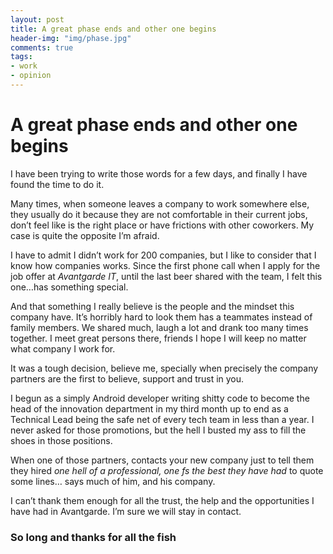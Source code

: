 ```yaml
---
layout: post
title: A great phase ends and other one begins
header-img: "img/phase.jpg"
comments: true
tags:
- work
- opinion
---
```

# A great phase ends and other one begins

I have been trying to write those words for a few days, and finally I have found the time to do it.

Many times, when someone leaves a company to work somewhere else, they usually do it because they are not comfortable in their current jobs, don’t feel like is the right place or have frictions with other coworkers. My case is quite the opposite I’m afraid.

I have to admit I didn’t work for 200 companies, but I like to consider that I know how companies works. Since the first phone call when I apply for the job offer at *Avantgarde IT*, until the last beer shared with the team, I felt this one…has something special.

And that something I really believe is the people and the mindset this company have. It’s horribly hard to look them has a teammates instead of family members. We shared much, laugh a lot and drank too many times together. I meet great persons there, friends I hope I will keep no matter what company I work for.

It was a tough decision, believe me, specially when precisely the company partners are the first to believe, support and trust in you. 

I begun as a simply Android developer writing shitty code to become the head of the innovation department in my third month up to end as a Technical Lead being the safe net of every tech team in less than a year. I never asked for those promotions, but the hell I busted my ass to fill the shoes in those positions.

When one of those partners, contacts your new company just to tell them they hired *one hell of a professional, one fs the best they have had* to quote some lines… says much of him, and his company.

I can’t thank them enough for all the trust, the help and the opportunities I have had in Avantgarde. I’m sure we will stay in contact.

### So long and thanks for all the fish